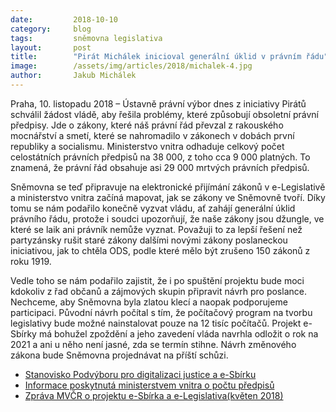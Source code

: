 ```yaml
---
date:         2018-10-10
category:     blog
tags:         sněmovna legislativa
layout:       post
title:        "Pirát Michálek inicioval generální úklid v právním řádu"
image:        /assets/img/articles/2018/michalek-4.jpg
author:       Jakub Michálek
---
```



Praha, 10. listopadu 2018 – Ústavně právní výbor dnes z iniciativy Pirátů schválil žádost vládě, aby řešila problémy, které způsobují obsoletní právní předpisy. Jde o zákony, které náš právní řád převzal z rakouského mocnářství a smetí, které se nahromadilo v zákonech v dobách první republiky a socialismu. Ministerstvo vnitra odhaduje celkový počet celostátních právních předpisů na 38 000, z toho cca 9 000 platných. To znamená, že právní řád obsahuje asi 29 000 mrtvých právních předpisů. 

Sněmovna se teď připravuje na elektronické přijímání zákonů v e-Legislativě a ministerstvo vnitra začíná mapovat, jak se zákony ve Sněmovně tvoří. Díky tomu se nám podařilo konečně vyzvat vládu, ať zahájí generální úklid právního řádu, protože i soudci upozorňují, že naše zákony jsou džungle, ve které se laik ani právník nemůže vyznat. Považuji to za lepší řešení než partyzánsky rušit staré zákony dalšími novými zákony poslaneckou iniciativou, jak to chtěla ODS, podle které mělo být zrušeno 150 zákonů z roku 1919.

Vedle toho se nám podařilo zajistit, že i po spuštění projektu bude moci kdokoliv z řad občanů a zájmových skupin připravit návrh pro poslance. Nechceme, aby Sněmovna byla zlatou klecí a naopak podporujeme participaci. Původní návrh počítal s tím, že počítačový program na tvorbu legislativy bude možné nainstalovat pouze na 12 tisíc počítačů. Projekt e-Sbírky má bohužel zpoždění a jeho zavedení vláda navrhla odložit o rok na 2021 a ani u něho není jasné, zda se termín stihne. Návrh změnového zákona bude Sněmovna projednávat na příští schůzi.


* [Stanovisko Podvýboru pro digitalizaci justice a e-Sbírku](https://www.pirati.cz/assets/pdf/stanovisko-podvyboru.pdf)    
* [Informace poskytnutá ministerstvem vnitra o počtu předpisů](https://www.pirati.cz/assets/pdf/mvcr-informace.pdf)
* [Zpráva MVČR o projektu e-Sbírka a e-Legislativa(květen 2018)](https://www.pirati.cz/assets/pdf/mvcr-zprava.pdf)
